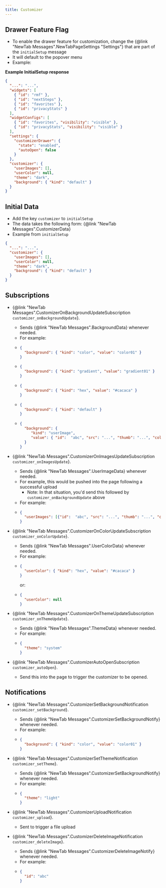 ```yaml
---
title: Customizer
---
```


## Drawer Feature Flag

- To enable the drawer feature for customization, change the {@link "NewTab Messages".NewTabPageSettings "Settings"} that are part of the `initialSetup` message
- It will default to the popover menu
- Example:


**Example InitialSetup response**

```json
{
  "...": "...",
  "widgets": [
    { "id": "rmf" },
    { "id": "nextSteps" },
    { "id": "favorites" },
    { "id": "privacyStats" }
  ],
  "widgetConfigs": [
    { "id": "favorites", "visibility": "visible" },
    { "id": "privacyStats", "visibility": "visible" }
  ],
  "settings": {
    "customizerDrawer": {
      "state": "enabled",
      "autoOpen": false
    }
  },
  "customizer": {
    "userImages": [],
    "userColor": null,
    "theme": "dark",
    "background": { "kind": "default" }
  }
}
```

## Initial Data

- Add the key `customizer` to `initialSetup`
- The data takes the following form: {@link "NewTab Messages".CustomizerData}
- Example from `initialSetup`

```json
{
  "...": "...",
  "customizer": {
    "userImages": [],
    "userColor": null,
    "theme": "dark",
    "background": { "kind": "default" }
  }
}
```

## Subscriptions

- {@link "NewTab Messages".CustomizerOnBackgroundUpdateSubscription `customizer_onBackgroundUpdate`}.
    - Sends {@link "NewTab Messages".BackgroundData} whenever needed.
    - For example:
    - ```json
      {
        "background": { "kind": "color", "value": "color01" }
      } 
      ```
    - ```json
      {
        "background": { "kind": "gradient", "value": "gradient01" }
      } 
      ```
    - ```json
      {
        "background": { "kind": "hex", "value": "#cacaca" }
      } 
      ```
    - ```json
      {
        "background": { "kind": "default" }
      } 
      ```
    - ```json
      {
        "background": { 
           "kind": "userImage", 
           "value": { "id":  "abc", "src": "...", "thumb": "...", "colorScheme": "light" } 
        }
      } 
      ```
      
- {@link "NewTab Messages".CustomizerOnImagesUpdateSubscription `customizer_onImagesUpdate`}.
    - Sends {@link "NewTab Messages".UserImageData} whenever needed.
    - For example, this would be pushed into the page following a successful upload
      - Note: In that situation, you'd send this followed by `customizer_onBackgroundUpdate` above
    - For example:
    - ```json
      {
        "userImages": [{"id":  "abc", "src": "...", "thumb": "...", "colorScheme": "light" }]
      } 
      ```
      
- {@link "NewTab Messages".CustomizerOnColorUpdateSubscription `customizer_onColorUpdate`}.
    - Sends {@link "NewTab Messages".UserColorData} whenever needed.
    - For example:
    - ```json
      {
        "userColor": { "kind": "hex", "value": "#cacaca" }
      } 
      ```
      or:
    - ```json
      {
        "userColor": null
      } 
      ```
      
- {@link "NewTab Messages".CustomizerOnThemeUpdateSubscription `customizer_onThemeUpdate`}.
    - Sends {@link "NewTab Messages".ThemeData} whenever needed.
    - For example:
    - ```json
      {
        "theme": "system"
      } 
      ```
  
- {@link "NewTab Messages".CustomizerAutoOpenSubscription `customizer_autoOpen`}.
  - Send this into the page to trigger the customizer to be opened.

## Notifications

- {@link "NewTab Messages".CustomizerSetBackgroundNotification `customizer_setBackground`}.
    - Sends {@link "NewTab Messages".CustomizerSetBackgroundNotify} whenever needed.
    - For example:
    - ```json
      {
        "background": { "kind": "color", "value": "color01" }
      } 
      ```

- {@link "NewTab Messages".CustomizerSetThemeNotification `customizer_setTheme`}.
    - Sends {@link "NewTab Messages".CustomizerSetBackgroundNotify} whenever needed.
    - For example:
    - ```json
      {
        "theme": "light"
      } 
      ```

- {@link "NewTab Messages".CustomizerUploadNotification `customizer_upload`}.
    - Sent to trigger a file upload


- {@link "NewTab Messages".CustomizerDeleteImageNotification `customizer_deleteImage`}.
    - Sends {@link "NewTab Messages".CustomizerDeleteImageNotify} whenever needed.
    - For example:
    - ```json
      {
        "id": "abc"
      } 
      ```
